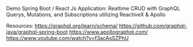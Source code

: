 Demo Spring Boot / React Js Application:
Realtime CRUD with GraphQL Querys, Mutations, and Subscriptions utilizing ReactiveX & Apollo

Resources:
https://graphql.org/learn/schema/
https://github.com/graphql-java/graphql-spring-boot
https://www.apollographql.com/
https://www.youtube.com/watch?v=f3acAsSZPhU
